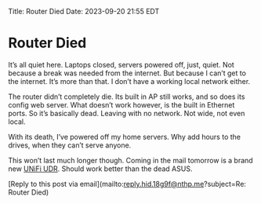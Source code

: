 Title: Router Died
Date: 2023-09-20 21:55 EDT

# Router Died

It’s all quiet here. Laptops closed, servers powered off, just, quiet. Not because a break was needed from the internet. But because I can’t get to the internet. It’s more than that. I don’t have a working local network either. 

The router didn’t completely die. Its built in AP still works, and so does its config web server. What doesn’t work however, is the built in Ethernet ports. So it’s basically dead. Leaving with no network. Not wide, not even local. 

With its death, I’ve powered off my home servers. Why add hours to the drives, when they can’t serve anyone. 

This won’t last much longer though. Coming in the mail tomorrow is a brand new [UNiFi UDR](https://store.ui.com/us/en/products/udr). Should work better than the dead ASUS. 

[Reply to this post via email](mailto:reply.hid.18g9f@nthp.me?subject=Re: Router Died)